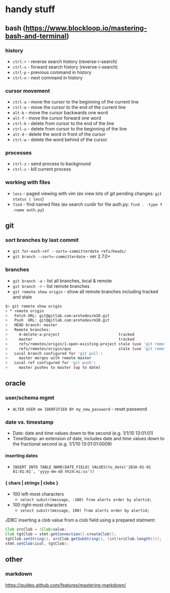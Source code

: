 # handy stuff

## bash (https://www.blockloop.io/mastering-bash-and-terminal)

### history
* `ctrl-r` - reverse search history (reverse-i-search)
* `ctrl-s` - forward search history (reverse-i-search)
* `ctrl-p` - previous command in history
* `ctrl-n` - next command in history

### cursor movement
* `ctrl-a` - move the cursor to the beginning of the current line
* `ctrl-e` - move the cursor to the end of the current line
* `alt-b`  - move the cursor backwards one word
* `alt-f`  - move the cursor forward one word
* `ctrl-k` - delete from cursor to the end of the line
* `ctrl-u` -  delete from cursor to the beginning of the line
* `alt-d`  - delete the word in front of the cursor
* `ctrl-w` - delete the word behind of the cursor

### processes
* `ctrl-z` - send process to background
* `ctrl-c` - kill current process

### working with files
* `less` - paged viewing with vim (ex view lots of git pending changes: `git status | less`)
* `find` - find named files (ex search curdir for file auth.py: `find . -type f -name auth.py`)

## 
## git

### sort branches by last commit
* `git for-each-ref --sort=-committerdate refs/heads/`
* `git branch --sort=-committerdate`  - ver 2.7.0+

### branches
* `git branch -a`  - list all branches, local & remote
* `git branch -r`  - list remote branches
* `git remote show origin` - show all remote branches including tracked and stale
```bash
$> git remote show origin
> * remote origin
>   Fetch URL: git@gitlab.com:aretedev/m10.git
>   Push  URL: git@gitlab.com:aretedev/m10.git
>   HEAD branch: master
>   Remote branches:
>     4-delete-a-project                          tracked
>     master                                      tracked
>     refs/remotes/origin/1-open-existing-project stale (use 'git remote prune' to remove)
>     refs/remotes/origin/quo                     stale (use 'git remote prune' to remove)
>   Local branch configured for 'git pull':
>     master merges with remote master
>   Local ref configured for 'git push':
>     master pushes to master (up to date)
```

## 
## oracle

### user/schema mgmt 
* `ALTER USER me IDENTIFIED BY my_new_password` - reset password

### date vs. timestamp
* Date: date and time values down to the second (e.g. 1/1/10 13:01:01)
* TimeStamp: an extension of date, includes date and time values down to the fractional second (e.g. 1/1/10 13:01:01:0009)

#### inserting dates
* `INSERT INTO TABLE_NAME(DATE_FIELD) VALUES(to_date('2016-01-01 01:01:01', 'yyyy-mm-dd hh24:mi:ss'))`

#### { chars | strings | clobs }
* 100 left-most characters
  * `select substr(message, -100) from alerts order by alertid;`
* 100 right-most characters
  * `select substr(message, 100) from alerts order by alertid;`

JDBC inserting a clob value from a clob field using a prepared statment:
```java
Clob srcClob = (Clob)value;
Clob tgtClob = stmt.getConnection().createClob();
tgtClob.setString(1, srcClob.getSubString(1, (int)srcClob.length()));
stmt.setClob(icol, tgtClob);
```

## 
## other

### markdown
https://guides.github.com/features/mastering-markdown/
